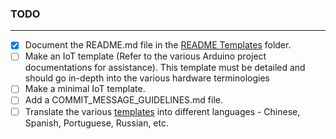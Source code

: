 ### TODO

---

- [x] Document the README.md file in the [README Templates](/README%20Templates) folder.
- [ ] Make an IoT template (Refer to the various Arduino project documentations for assistance). This template must be detailed and should go in-depth into the various hardware terminologies
- [ ] Make a minimal IoT template.
- [ ] Add a COMMIT_MESSAGE_GUIDELINES.md file.
- [ ] Translate the various [templates](https://github.com/kylelobo/The-Documentation-Compendium#templates) into different languages - Chinese, Spanish, Portuguese, Russian, etc.
